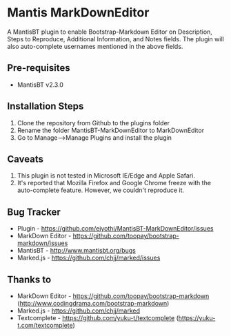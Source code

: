 Mantis MarkDownEditor
====================

A MantisBT plugin to enable Bootstrap-Markdown Editor on Description, Steps to Reproduce, Additional Information, and Notes fields. The plugin will also auto-complete usernames mentioned in the above fields.

Pre-requisites
--------------

* MantisBT v2.3.0

Installation Steps
------------------

1. Clone the repository from Github to the plugins folder
2. Rename the folder MantisBT-MarkDownEditor to MarkDownEditor
3. Go to Manage-->Manage Plugins and install the plugin

Caveats
------------
1. This plugin is not tested in Microsoft IE/Edge and Apple Safari.
2. It's reported that Mozilla Firefox and Google Chrome freeze with the auto-complete feature. However, we couldn't reproduce it.

Bug Tracker
-----------
- Plugin - https://github.com/ejyothi/MantisBT-MarkDownEditor/issues
- MarkDown Editor - https://github.com/toopay/bootstrap-markdown/issues
- MantisBT - http://www.mantisbt.org/bugs
- Marked.js - https://github.com/chjj/marked/issues

Thanks to 
---------
- MarkDown Editor - https://github.com/toopay/bootstrap-markdown (http://www.codingdrama.com/bootstrap-markdown)
- Marked.js - https://github.com/chjj/marked
- Textcomplete - https://github.com/yuku-t/textcomplete (https://yuku-t.com/textcomplete)
